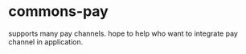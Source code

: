 commons-pay
===========

supports many pay channels.
hope to help who want to integrate pay channel in application. 
